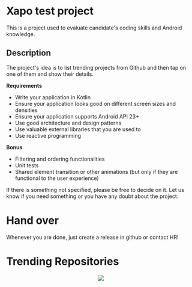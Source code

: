 # Xapo test project
This is a project used to evaluate candidate's coding skills and Android knowledge.

## Description
The project's idea is to list trending projects from Github and then tap on one of them and show their details.

**Requirements**
- Write your application in Kotlin
- Ensure your application looks good on different screen sizes and densities
- Ensure your application supports Android API 23+
- Use good architecture and design patterns
- Use valuable external libraries that you are used to
- Use reactive programming

**Bonus** 
- Filtering and ordering functionalities
- Unit tests
- Shared element transition or other animations (but only if they are functional to the user experience)

If there is something not specified, please be free to decide on it. 
Let us know if you need something or you have any doubt about the project.

# Hand over

Whenever you are done, just create a release in github or contact HR!




# Trending Repositories
<!-- to comment use such block-->
<!--[![API](https://img.shields.io/badge/API-23%2B-brightgreen.svg?style=flat)](https://android-arsenal.com/api?level=23)-->

<p align="center">
  <a href="https://android-arsenal.com/api?level=23" target="_blank" rel="noopener noreferrer">
    <img src="https://img.shields.io/badge/API-23%2B-brightgreen.svg?style=flat"/>
  </a>
</p>
